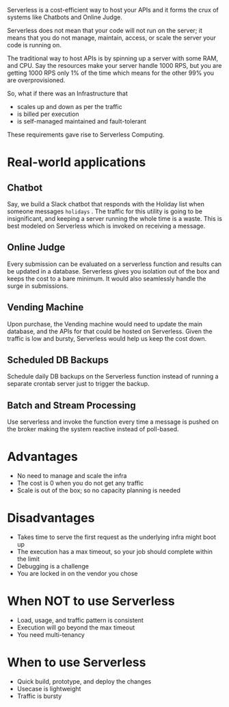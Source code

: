 Serverless is a cost-efficient way to host your APIs and it forms the crux of systems like Chatbots and Online Judge.

Serverless does not mean that your code will not run on the server; it means that you do not manage, maintain, access, or scale the server your code is running on.

The traditional way to host APIs is by spinning up a server with some RAM, and CPU. Say the resources make your server handle 1000 RPS, but you are getting 1000 RPS only 1% of the time which means for the other 99% you are overprovisioned.

So, what if there was an Infrastructure that

- scales up and down as per the traffic
- is billed per execution
- is self-managed maintained and fault-tolerant

These requirements gave rise to Serverless Computing.

# Real-world applications

## Chatbot

Say, we build a Slack chatbot that responds with the Holiday list when someone messages `holidays` . The traffic for this utility is going to be insignificant, and keeping a server running the whole time is a waste. This is best modeled on Serverless which is invoked on receiving a message.

## Online Judge

Every submission can be evaluated on a serverless function and results can be updated in a database. Serverless gives you isolation out of the box and keeps the cost to a bare minimum. It would also seamlessly handle the surge in submissions.

## Vending Machine

Upon purchase, the Vending machine would need to update the main database, and the APIs for that could be hosted on Serverless. Given the traffic is low and bursty, Serverless would help us keep the cost down.

## Scheduled DB Backups

Schedule daily DB backups on the Serverless function instead of running a separate crontab server just to trigger the backup.

## Batch and Stream Processing

Use serverless and invoke the function every time a message is pushed on the broker making the system reactive instead of poll-based.

# Advantages

- No need to manage and scale the infra
- The cost is 0 when you do not get any traffic
- Scale is out of the box; so no capacity planning is needed

# Disadvantages

- Takes time to serve the first request as the underlying infra might boot up
- The execution has a max timeout, so your job should complete within the limit
- Debugging is a challenge
- You are locked in on the vendor you chose

# When NOT to use Serverless

- Load, usage, and traffic pattern is consistent
- Execution will go beyond the max timeout
- You need multi-tenancy

# When to use Serverless

- Quick build, prototype, and deploy the changes
- Usecase is lightweight
- Traffic is bursty